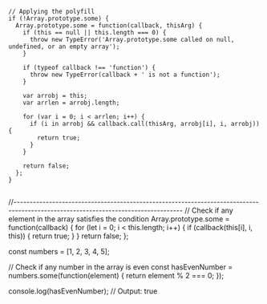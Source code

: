 ```
// Applying the polyfill
if (!Array.prototype.some) {
  Array.prototype.some = function(callback, thisArg) {
    if (this == null || this.length === 0) {
      throw new TypeError('Array.prototype.some called on null, undefined, or an empty array');
    }

    if (typeof callback !== 'function') {
      throw new TypeError(callback + ' is not a function');
    }

    var arrobj = this;
    var arrlen = arrobj.length;

    for (var i = 0; i < arrlen; i++) {
      if (i in arrobj && callback.call(thisArg, arrobj[i], i, arrobj)) {
        return true;
      }
    }

    return false;
  };
}


```

//----------------------------------------------------------------------------------------------------------------------------------
// Check if any element in the array satisfies the condition
Array.prototype.some = function(callback) {
  for (let i = 0; i < this.length; i++) {
    if (callback(this[i], i, this)) {
      return true;
    }
  }
  return false;
};


const numbers = [1, 2, 3, 4, 5];

// Check if any number in the array is even
const hasEvenNumber = numbers.some(function(element) {
  return element % 2 === 0;
});

console.log(hasEvenNumber); // Output: true
